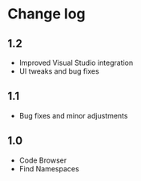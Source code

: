 # Change log

## 1.2

- Improved Visual Studio integration
- UI tweaks and bug fixes

## 1.1

- Bug fixes and minor adjustments

## 1.0

- Code Browser
- Find Namespaces